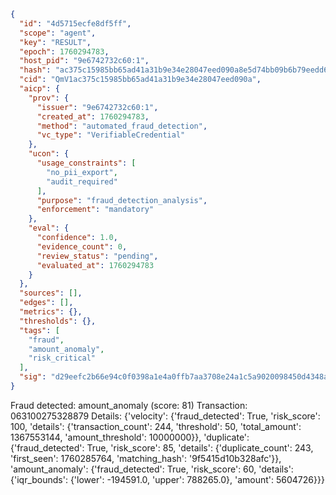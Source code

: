 ```json
{
  "id": "4d5715ecfe8df5ff",
  "scope": "agent",
  "key": "RESULT",
  "epoch": 1760294783,
  "host_pid": "9e6742732c60:1",
  "hash": "ac375c15985bb65ad41a31b9e34e28047eed090a8e5d74bb09b6b79eedd60ddd",
  "cid": "QmV1ac375c15985bb65ad41a31b9e34e28047eed090a",
  "aicp": {
    "prov": {
      "issuer": "9e6742732c60:1",
      "created_at": 1760294783,
      "method": "automated_fraud_detection",
      "vc_type": "VerifiableCredential"
    },
    "ucon": {
      "usage_constraints": [
        "no_pii_export",
        "audit_required"
      ],
      "purpose": "fraud_detection_analysis",
      "enforcement": "mandatory"
    },
    "eval": {
      "confidence": 1.0,
      "evidence_count": 0,
      "review_status": "pending",
      "evaluated_at": 1760294783
    }
  },
  "sources": [],
  "edges": [],
  "metrics": {},
  "thresholds": {},
  "tags": [
    "fraud",
    "amount_anomaly",
    "risk_critical"
  ],
  "sig": "d29eefc2b66e94c0f0398a1e4a0ffb7aa3708e24a1c5a9020098450d4348adb1"
}
```

Fraud detected: amount_anomaly (score: 81)
Transaction: 063100275328879
Details: {'velocity': {'fraud_detected': True, 'risk_score': 100, 'details': {'transaction_count': 244, 'threshold': 50, 'total_amount': 1367553144, 'amount_threshold': 10000000}}, 'duplicate': {'fraud_detected': True, 'risk_score': 85, 'details': {'duplicate_count': 243, 'first_seen': 1760285764, 'matching_hash': '9f5415d10b328afc'}}, 'amount_anomaly': {'fraud_detected': True, 'risk_score': 60, 'details': {'iqr_bounds': {'lower': -194591.0, 'upper': 788265.0}, 'amount': 5604726}}}